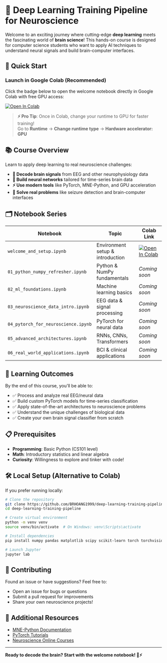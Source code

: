 # 🧠 Deep Learning Training Pipeline for Neuroscience

Welcome to an exciting journey where cutting-edge **deep learning** meets the fascinating world of **brain science**! This hands-on course is designed for computer science students who want to apply AI techniques to understand neural signals and build brain-computer interfaces.

## 🚀 Quick Start

### Launch in Google Colab (Recommended)

Click the badge below to open the welcome notebook directly in Google Colab with free GPU access:

[![Open In Colab](https://colab.research.google.com/assets/colab-badge.svg)](https://colab.research.google.com/github/BRHOANG1999/deep-learning-training-pipeline/blob/main/welcome_and_setup.ipynb)

> **⚡ Pro Tip**: Once in Colab, change your runtime to GPU for faster training!  
> Go to **Runtime** → **Change runtime type** → **Hardware accelerator: GPU**

## 📚 Course Overview

Learn to apply deep learning to real neuroscience challenges:

- **🧬 Decode brain signals** from EEG and other neurophysiology data
- **🤖 Build neural networks** tailored for time-series brain data  
- **⚡ Use modern tools** like PyTorch, MNE-Python, and GPU acceleration
- **🏥 Solve real problems** like seizure detection and brain-computer interfaces

## 🗂️ Notebook Series

| Notebook | Topic | Colab Link |
|----------|-------|------------|
| `welcome_and_setup.ipynb` | Environment setup & introduction | [![Open In Colab](https://colab.research.google.com/assets/colab-badge.svg)](https://colab.research.google.com/github/BRHOANG1999/deep-learning-training-pipeline/blob/main/welcome_and_setup.ipynb) |
| `01_python_numpy_refresher.ipynb` | Python & NumPy fundamentals | *Coming soon* |
| `02_ml_foundations.ipynb` | Machine learning basics | *Coming soon* |
| `03_neuroscience_data_intro.ipynb` | EEG data & signal processing | *Coming soon* |
| `04_pytorch_for_neuroscience.ipynb` | PyTorch for neural data | *Coming soon* |
| `05_advanced_architectures.ipynb` | RNNs, CNNs, Transformers | *Coming soon* |
| `06_real_world_applications.ipynb` | BCI & clinical applications | *Coming soon* |

## 🎯 Learning Outcomes

By the end of this course, you'll be able to:

- ✅ Process and analyze real EEG/neural data
- ✅ Build custom PyTorch models for time-series classification  
- ✅ Apply state-of-the-art architectures to neuroscience problems
- ✅ Understand the unique challenges of biological data
- ✅ Create your own brain signal classifier from scratch

## 📋 Prerequisites

- **Programming**: Basic Python (CS101 level)
- **Math**: Introductory statistics and linear algebra
- **Curiosity**: Willingness to explore and tinker with code!

## 🛠️ Local Setup (Alternative to Colab)

If you prefer running locally:

```bash
# Clone the repository
git clone https://github.com/BRHOANG1999/deep-learning-training-pipeline.git
cd deep-learning-training-pipeline

# Create virtual environment
python -m venv venv
source venv/bin/activate  # On Windows: venv\Scripts\activate

# Install dependencies
pip install numpy pandas matplotlib scipy scikit-learn torch torchvision mne jupyter

# Launch Jupyter
jupyter lab
```

## 🤝 Contributing

Found an issue or have suggestions? Feel free to:
- Open an issue for bugs or questions
- Submit a pull request for improvements
- Share your own neuroscience projects!

## 📖 Additional Resources

- [MNE-Python Documentation](https://mne.tools/stable/index.html)
- [PyTorch Tutorials](https://pytorch.org/tutorials/)
- [Neuroscience Online Courses](https://www.coursera.org/browse/health/neuroscience)

---

**Ready to decode the brain? Start with the welcome notebook! 🧠⚡** 